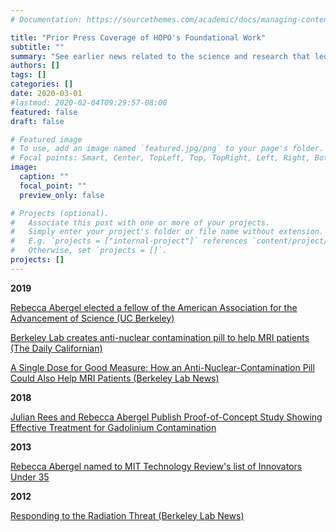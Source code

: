 ```yaml
---
# Documentation: https://sourcethemes.com/academic/docs/managing-content/

title: "Prior Press Coverage of HOPO's Foundational Work"
subtitle: ""
summary: "See earlier news related to the science and research that led to the founding of the company"
authors: []
tags: []
categories: []
date: 2020-03-01
#lastmod: 2020-02-04T09:29:57-08:00
featured: false
draft: false

# Featured image
# To use, add an image named `featured.jpg/png` to your page's folder.
# Focal points: Smart, Center, TopLeft, Top, TopRight, Left, Right, BottomLeft, Bottom, BottomRight.
image:
  caption: ""
  focal_point: ""
  preview_only: false

# Projects (optional).
#   Associate this post with one or more of your projects.
#   Simply enter your project's folder or file name without extension.
#   E.g. `projects = ["internal-project"]` references `content/project/deep-learning/index.md`.
#   Otherwise, set `projects = []`.
projects: []
---
```


**2019**

[Rebecca Abergel elected a fellow of the American Association for the Advancement of Science (UC Berkeley)](https://news.berkeley.edu/story_jump/five-berkeley-faculty-members-elected-fellows-of-the-aaas/)

[Berkeley Lab creates anti-nuclear contamination pill to help MRI patients (The Daily Californian)](https://www.dailycal.org/2019/09/15/berkeley-lab-creates-anti-nuclear-contamination-pill-to-help-mri-patients/)

[A Single Dose for Good Measure: How an Anti-Nuclear-Contamination Pill Could Also Help MRI Patients (Berkeley Lab News)](https://newscenter.lbl.gov/2019/09/12/how-an-anti-nuclear-contamination-pill-could-also-help-mri-patients/)

**2018**

[Julian Rees and Rebecca Abergel Publish Proof-of-Concept Study Showing Effective Treatment for Gadolinium Contamination](https://www.nature.com/articles/s41598-018-22511-6)

**2013**

[Rebecca Abergel named to MIT Technology Review's list of Innovators Under 35](https://www.innovatorsunder35.com/the-list/rebecca-abergel/)

**2012**

[Responding to the Radiation Threat (Berkeley Lab News)](https://newscenter.lbl.gov/2012/03/06/responding-to-the-radiation-threat/)
